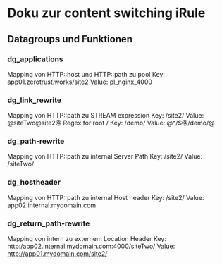 # Doku zur content switching iRule

## Datagroups und Funktionen

### dg_applications
Mapping von HTTP::host und HTTP::path zu pool
Key: app01.zerotrust.works/site2
Value: pl_nginx_4000

### dg_link_rewrite
Mapping von HTTP::path zu STREAM expression
Key: /site2/
Value: @siteTwo@site2@
Regex for root /
Key: /demo/
Value: @^\/$@/demo/@

### dg_path-rewrite
Mapping von HTTP::path zu internal Server Path
Key: /site2/
Value: /siteTwo/

### dg_hostheader
Mapping von HTTP::path zu internal Host header
Key: /site2/
Value: app02.internal.mydomain.com

### dg_return_path-rewrite
Mapping von intern zu externem Location Header
Key: http:/app02.internal.mydomain.com:4000/siteTwo/
Value: http://app01.mydomain.com/site2/